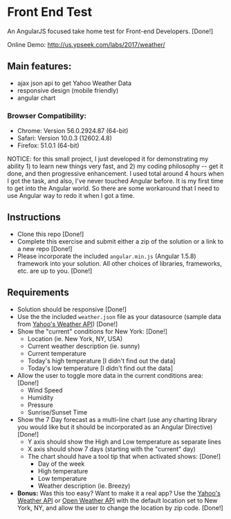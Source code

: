 # Front End Test
An AngularJS focused take home test for Front-end Developers.
[Done!]

Online Demo: http://us.ypseek.com/labs/2017/weather/

## Main features:
* ajax json api to get Yahoo Weather Data
* responsive design (mobile friendly)
* angular chart


### Browser Compatibility:
* Chrome: Version 56.0.2924.87 (64-bit)
* Safari: Version 10.0.3 (12602.4.8)
* Firefox: 51.0.1 (64-bit)

NOTICE: for this small project, I just developed it for demonstrating my ability 1) to learn new things very fast, and 2) my coding philosophy -- get it done, and then progressive enhancement. I used total around 4 hours when I got the task, and also, I've never touched Angular before. It is my first time to get into the Angular world. So there are some workaround that I need to use Angular way to redo it when I got a time.

## Instructions
+ Clone this repo [Done!]
+ Complete this exercise and submit either a zip of the solution or a link to a new repo [Done!]
+ Please incorporate the included `angular.min.js` (Angular 1.5.8) framework into your solution. All other choices of libraries, frameworks, etc. are up to you. [Done!]

## Requirements
+ Solution should be responsive [Done!]
+ Use the the included `weather.json` file as your datasource (sample data from [Yahoo's Weather API](https://developer.yahoo.com/weather/)) [Done!]
+ Show the "current" conditions for New York: [Done!]
  + Location (ie. New York, NY, USA)
  + Current weather description (ie. sunny)
  + Current temperature
  + Today's high temperature [I didn't find out the data]
  + Today's low temperature [I didn't find out the data]
+ Allow the user to toggle more data in the current conditions area: [Done!]
    + Wind Speed
    + Humidity
    + Pressure
    + Sunrise/Sunset Time
+ Show the 7 Day forecast as a multi-line chart (use any charting library you would like but it should be incorporated as an Angular Directive) [Done!]
  + Y axis should show the High and Low temperature as separate lines
  + X axis should show 7 days (starting with the "current" day)
  + The chart should have a tool tip that when activated shows: [Done!]
    + Day of the week
    + High temperature
    + Low temperature
    + Weather description (ie. Breezy)
+ __Bonus:__ Was this too easy? Want to make it a real app? Use the [Yahoo's Weather API](https://developer.yahoo.com/weather/) or [Open Weather API](https://openweathermap.org/api) with the default location set to New York, NY, and allow the user to change the location by zip code. [Done!]
